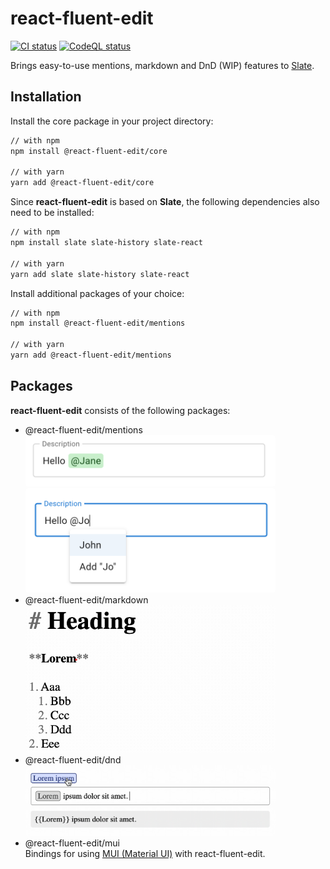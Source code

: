 # react-fluent-edit

[![CI status][github-ci-action-image]][github-ci-action-url]
[![CodeQL status][github-codeql-analysis-action-image]][github-codeql-analysis-action-url]

[github-ci-action-image]: https://github.com/sodenn/react-fluent-edit/actions/workflows/ci.yml/badge.svg
[github-ci-action-url]: https://github.com/sodenn/react-fluent-edit/actions/workflows/ci.yml
[github-codeql-analysis-action-image]: https://github.com/sodenn/react-fluent-edit/actions/workflows/codeql-analysis.yml/badge.svg
[github-codeql-analysis-action-url]: https://github.com/sodenn/react-fluent-edit/actions/workflows/codeql-analysis.yml

Brings easy-to-use mentions, markdown and DnD (WIP) features to [Slate](https://github.com/ianstormtaylor/slate).

## Installation

Install the core package in your project directory:

```bash
// with npm
npm install @react-fluent-edit/core

// with yarn
yarn add @react-fluent-edit/core
```

Since **react-fluent-edit** is based on **Slate**, the following dependencies also need to be installed:

```bash
// with npm
npm install slate slate-history slate-react

// with yarn
yarn add slate slate-history slate-react
```

Install additional packages of your choice:

```bash
// with npm
npm install @react-fluent-edit/mentions

// with yarn
yarn add @react-fluent-edit/mentions
```

## Packages

**react-fluent-edit** consists of the following packages:

- @react-fluent-edit/mentions<br>
  <img width="400" src="resources/mentions1.png" alt="Screenshot" style="border-radius: 4px">
  <img width="400" src="resources/mentions2.png" alt="Screenshot" style="border-radius: 4px">
- @react-fluent-edit/markdown<br>
  <img width="400" src="resources/markdown.gif" alt="Screenshot" style="border-radius: 4px">
- @react-fluent-edit/dnd<br>
  <img width="400" src="resources/dnd.gif" alt="Screenshot" style="border-radius: 4px">
- @react-fluent-edit/mui<br>
  Bindings for using [MUI (Material UI)](https://mui.com/) with react-fluent-edit.
